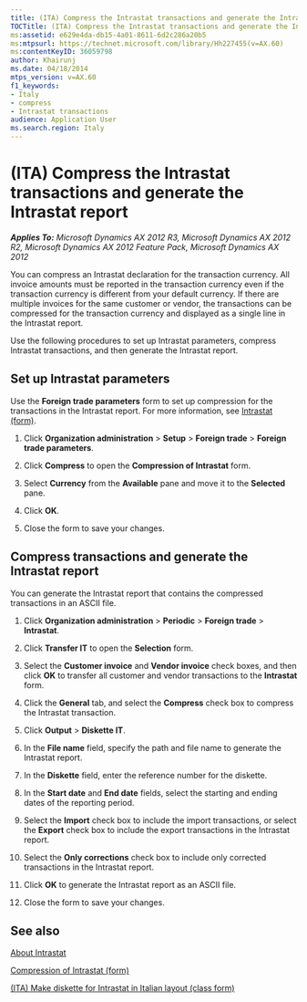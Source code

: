 ```yaml
---
title: (ITA) Compress the Intrastat transactions and generate the Intrastat report
TOCTitle: (ITA) Compress the Intrastat transactions and generate the Intrastat report
ms:assetid: e629e4da-db15-4a01-8611-6d2c286a20b5
ms:mtpsurl: https://technet.microsoft.com/library/Hh227455(v=AX.60)
ms:contentKeyID: 36059798
author: Khairunj
ms.date: 04/18/2014
mtps_version: v=AX.60
f1_keywords:
- Italy
- compress
- Intrastat transactions
audience: Application User
ms.search.region: Italy
---
```


# (ITA) Compress the Intrastat transactions and generate the Intrastat report 


_**Applies To:** Microsoft Dynamics AX 2012 R3, Microsoft Dynamics AX 2012 R2, Microsoft Dynamics AX 2012 Feature Pack, Microsoft Dynamics AX 2012_

You can compress an Intrastat declaration for the transaction currency. All invoice amounts must be reported in the transaction currency even if the transaction currency is different from your default currency. If there are multiple invoices for the same customer or vendor, the transactions can be compressed for the transaction currency and displayed as a single line in the Intrastat report.

Use the following procedures to set up Intrastat parameters, compress Intrastat transactions, and then generate the Intrastat report.

## Set up Intrastat parameters

Use the **Foreign trade parameters** form to set up compression for the transactions in the Intrastat report. For more information, see [Intrastat (form)](https://technet.microsoft.com/library/aa619055\(v=ax.60\)).

1.  Click **Organization administration** \> **Setup** \> **Foreign trade** \> **Foreign trade parameters**.

2.  Click **Compress** to open the **Compression of Intrastat** form.

3.  Select **Currency** from the **Available** pane and move it to the **Selected** pane.

4.  Click **OK**.

5.  Close the form to save your changes.

## Compress transactions and generate the Intrastat report

You can generate the Intrastat report that contains the compressed transactions in an ASCII file.

1.  Click **Organization administration** \> **Periodic** \> **Foreign trade** \> **Intrastat**.

2.  Click **Transfer IT** to open the **Selection** form.

3.  Select the **Customer invoice** and **Vendor invoice** check boxes, and then click **OK** to transfer all customer and vendor transactions to the **Intrastat** form.

4.  Click the **General** tab, and select the **Compress** check box to compress the Intrastat transaction.

5.  Click **Output** \> **Diskette IT**.

6.  In the **File name** field, specify the path and file name to generate the Intrastat report.

7.  In the **Diskette** field, enter the reference number for the diskette.

8.  In the **Start date** and **End date** fields, select the starting and ending dates of the reporting period.

9.  Select the **Import** check box to include the import transactions, or select the **Export** check box to include the export transactions in the Intrastat report.

10. Select the **Only corrections** check box to include only corrected transactions in the Intrastat report.

11. Click **OK** to generate the Intrastat report as an ASCII file.

12. Close the form to save your changes.

## See also

[About Intrastat](about-intrastat.md)

[Compression of Intrastat (form)](https://technet.microsoft.com/library/aa584795\(v=ax.60\))

[(ITA) Make diskette for Intrastat in Italian layout (class form)](https://technet.microsoft.com/library/aa587754\(v=ax.60\))

  


